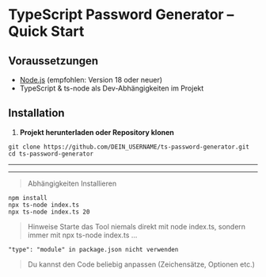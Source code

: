 # TypeScript Password Generator – Quick Start

## Voraussetzungen

- [Node.js](https://nodejs.org/) (empfohlen: Version 18 oder neuer)
- TypeScript & ts-node als Dev-Abhängigkeiten im Projekt

## Installation

1. **Projekt herunterladen oder Repository klonen**

```yarn
git clone https://github.com/DEIN_USERNAME/ts-password-generator.git
cd ts-password-generator
```

---

---

> Abhängigkeiten Installieren

```
npm install
npx ts-node index.ts
npx ts-node index.ts 20
```

> Hinweise
Starte das Tool niemals direkt mit node index.ts, sondern immer mit npx ts-node index.ts ...

```yarn
"type": "module" in package.json nicht verwenden
```

> Du kannst den Code beliebig anpassen (Zeichensätze, Optionen etc.)
